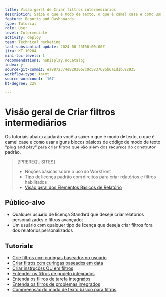 ```yaml
---
title: Visão geral de Criar filtros intermediários
description: Saiba o que é modo de texto, o que é camel case e como usar alguns blocos básicos de código de modo de texto "plug and play" para criar filtros que vão além dos recursos do construtor padrão.
feature: Reports and Dashboards
type: Tutorial
role: User
level: Intermediate
activity: deploy
team: Technical Marketing
last-substantial-update: 2024-08-23T00:00:00Z
jira: KT-10284
mini-toc-levels: 1
recommendations: noDisplay,noCatalog
index: y
source-git-commit: ea8872374e82030b8c0c5837685b6a1d1b392935
workflow-type: tm+mt
source-wordcount: '167'
ht-degree: 22%

---
```



# Visão geral de Criar filtros intermediários

Os tutoriais abaixo ajudarão você a saber o que é modo de texto, o que é camel case e como usar alguns blocos básicos de código de modo de texto &quot;plug and play&quot; para criar filtros que vão além dos recursos do construtor padrão.

>[!PREREQUISITES]
>
>* Noções básicas sobre o uso do Workfront
>* Tipo de licença padrão com direitos para criar relatórios e filtros habilitados
>* [Visão geral dos Elementos Básicos de Relatório](https://experienceleague.adobe.com/?recommended=Workfront-U-1-2022.1.reporting?lang=pt-BR)

## Público-alvo

* Qualquer usuário de licença Standard que deseje criar relatórios personalizados e filtros avançados
* Um usuário com qualquer tipo de licença que deseja criar filtros fora dos relatórios personalizados


## Tutorials

* [Crie filtros com curingas baseados no usuário](/help/reporting/intermediate-reporting/create-filters-with-user-based-wildcards.md)
* [Criar filtros com curingas baseados em data](/help/reporting/intermediate-reporting/create-filters-with-date-based-wildcards.md)
* [Criar instruções OU em filtros](/help/reporting/intermediate-reporting/or-statements-in-filters.md)
* [Entender os filtros de projeto integrados](/help/reporting/intermediate-reporting/open-built-in-project-filters.md)
* [Entenda os filtros de tarefa integrados](/help/reporting/intermediate-reporting/open-built-in-task-filters.md)
* [Entenda os filtros de problemas integrados](/help/reporting/intermediate-reporting/open-built-in-issue-filters.md)
* [Compreensão do modo de texto básico para filtros](/help/reporting/intermediate-reporting/basic-text-mode-for-filters.md)

